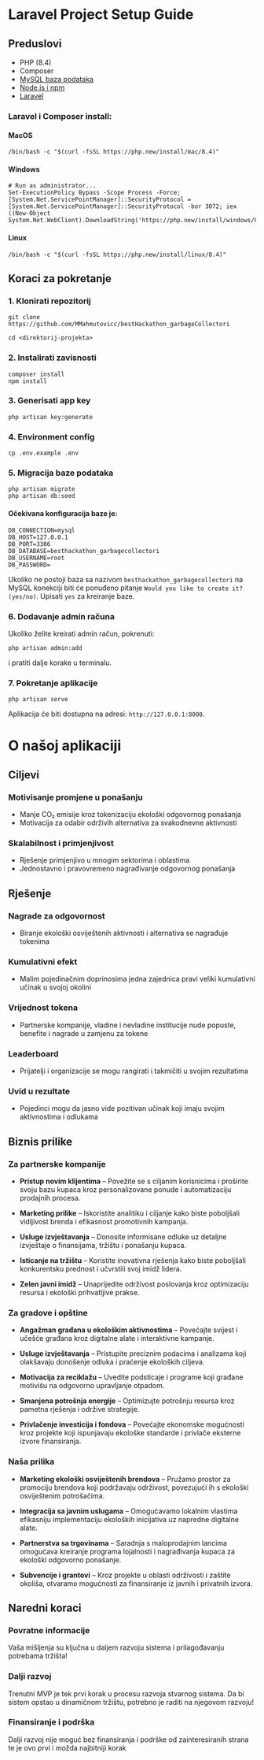 # Laravel Project Setup Guide

## Preduslovi

* PHP (8.4)
* Composer
* [MySQL baza podataka](https://www.apachefriends.org/download.html)
* [Node.js i npm](https://nodejs.org/en/download)
* [Laravel](https://laravel.com/docs/11.x/installation)

### Laravel i Composer install:

#### MacOS
```
/bin/bash -c "$(curl -fsSL https://php.new/install/mac/8.4)"
```
#### Windows
```
# Run as administrator...
Set-ExecutionPolicy Bypass -Scope Process -Force; [System.Net.ServicePointManager]::SecurityProtocol = [System.Net.ServicePointManager]::SecurityProtocol -bor 3072; iex ((New-Object System.Net.WebClient).DownloadString('https://php.new/install/windows/8.4'))
```
#### Linux
```
/bin/bash -c "$(curl -fsSL https://php.new/install/linux/8.4)"
```

## Koraci za pokretanje

### 1. Klonirati repozitorij
```
git clone https://github.com/MMahmutovicc/bestHackathon_garbageCollectori

cd <direktorij-projekta>
```

### 2. Instalirati zavisnosti
```
composer install
npm install
```

### 3. Generisati app key
```
php artisan key:generate
```

### 4. Environment config
```
cp .env.example .env
```

### 5. Migracija baze podataka
```
php artisan migrate
php artisan db:seed
```

#### Očekivana konfiguracija baze je:
```
DB_CONNECTION=mysql
DB_HOST=127.0.0.1
DB_PORT=3306
DB_DATABASE=besthackathon_garbagecollectori
DB_USERNAME=root
DB_PASSWORD=
```

Ukoliko ne postoji baza sa nazivom ```besthackathon_garbagecollectori``` na MySQL konekciji biti će ponuđeno pitanje
```Would you like to create it? (yes/no)```.
Upisati ```yes``` za kreiranje baze.

### 6. Dodavanje admin računa
Ukoliko želite kreirati admin račun, pokrenuti:
```
php artisan admin:add
```
i pratiti dalje korake u terminalu.


### 7. Pokretanje aplikacije
```
php artisan serve
```

Aplikacija će biti dostupna na adresi: ```http://127.0.0.1:8000```.


# O našoj aplikaciji

## Ciljevi

### Motivisanje promjene u ponašanju
* Manje CO₂ emisije kroz tokenizaciju ekološki odgovornog ponašanja
* Motivacija za odabir održivih alternativa za svakodnevne aktivnosti

### Skalabilnost i primjenjivost
* Rješenje primjenjivo u mnogim sektorima i oblastima
* Jednostavno i pravovremeno nagrađivanje odgovornog ponašanja

## Rješenje

### Nagrade za odgovornost
* Biranje ekološki osviještenih aktivnosti i alternativa se nagrađuje tokenima

### Kumulativni efekt
* Malim pojedinačnim doprinosima jedna zajednica pravi veliki kumulativni učinak u svojoj okolini

### Vrijednost tokena
* Partnerske kompanije, vladine i nevladine institucije nude popuste, benefite i nagrade u zamjenu za tokene

### Leaderboard
* Prijatelji i organizacije se mogu rangirati i takmičiti u svojim rezultatima

### Uvid u rezultate
* Pojedinci mogu da jasno vide pozitivan učinak koji imaju svojim aktivnostima i odlukama

## Biznis prilike

### Za partnerske kompanije
* **Pristup novim klijentima** – Povežite se s ciljanim korisnicima i proširite svoju bazu kupaca kroz personalizovane ponude i automatizaciju prodajnih procesa.

* **Marketing prilike** – Iskoristite analitiku i ciljanje kako biste poboljšali vidljivost brenda i efikasnost promotivnih kampanja.

* **Usluge izvještavanja** – Donosite informisane odluke uz detaljne izvještaje o finansijama, tržištu i ponašanju kupaca.

* **Isticanje na tržištu** – Koristite inovativna rješenja kako biste poboljšali konkurentsku prednost i učvrstili svoj imidž lidera.

* **Zelen javni imidž** – Unaprijedite održivost poslovanja kroz optimizaciju resursa i ekološki prihvatljive prakse.

### Za gradove i opštine
* **Angažman građana u ekološkim aktivnostima** – Povećajte svijest i učešće građana kroz digitalne alate i interaktivne kampanje.

* **Usluge izvještavanja** – Pristupite preciznim podacima i analizama koji olakšavaju donošenje odluka i praćenje ekoloških ciljeva.

* **Motivacija za reciklažu** – Uvedite podsticaje i programe koji građane motivišu na odgovorno upravljanje otpadom.

* **Smanjena potrošnja energije** – Optimizujte potrošnju resursa kroz pametna rješenja i održive strategije.

* **Privlačenje investicija i fondova** – Povećajte ekonomske mogućnosti kroz projekte koji ispunjavaju ekološke standarde i privlače eksterne izvore finansiranja.

### Naša prilika
* **Marketing ekološki osviještenih brendova** – Pružamo prostor za promociju brendova koji podržavaju održivost, povezujući ih s ekološki osviještenim potrošačima.

* **Integracija sa javnim uslugama** – Omogućavamo lokalnim vlastima efikasniju implementaciju ekoloških inicijativa uz napredne digitalne alate.

* **Partnerstva sa trgovinama** – Saradnja s maloprodajnim lancima omogućava kreiranje programa lojalnosti i nagrađivanja kupaca za ekološki odgovorno ponašanje.

* **Subvencije i grantovi** – Kroz projekte u oblasti održivosti i zaštite okoliša, otvaramo mogućnosti za finansiranje iz javnih i privatnih izvora.

## Naredni koraci

### Povratne informacije
Vaša mišljenja su ključna u daljem razvoju sistema i prilagođavanju potrebama tržišta!

### Dalji razvoj
Trenutni MVP je tek prvi korak u procesu razvoja stvarnog sistema. Da bi sistem opstao u dinamičnom tržištu, potrebno je raditi na njegovom razvoju!

### Finansiranje i podrška
Dalji razvoj nije moguć bez finansiranja i podrške od zainteresiranih strana te je ovo prvi i možda najbitniji korak

